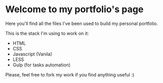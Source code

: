 # Welcome to my portfolio's page

Here you'll find all the files I've been used to build my personal portfolio.

This is the stack I'm using to work on it:

- HTML
- CSS
- Javascript (Vanila)
- LESS
- Gulp (for tasks automation)

Please, feel free to fork my work if you find anything useful :)
